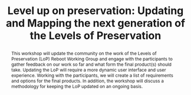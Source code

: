 ---
abstract: 'This workshop will update the community on the work of the Levels of Preservation
  (LoP) Reboot Working Group and engage with the participants to gather feedback on
  our work so far and what

  form the final product(s) should take. Updating the

  LoP will require a more dynamic user interface and

  user experience. Working with the participants, we

  will create a list of requirements and options for the

  final products. In addition, the workshop will discuss

  a methodology for keeping the LoP updated on an

  ongoing basis.

  '
creators:
- Tallman, Nathan
- Work, Lauren
- Daigle, Bradley
date: null
document_url: https://services.phaidra.univie.ac.at/api/object/o:1079677/download
grand_parent: iPRES
institutions: []
keywords: []
landing_page_url: https://phaidra.univie.ac.at/o:1079677
language: eng
layout: publication
license: CC BY 4.0 International
notes_url: null
parent: iPRES 2019
presentation_url: null
publication_type: paper
size: 115664
source_name: iPRES
title: 'Level up on preservation: Updating and Mapping the next generation of the
  Levels of Preservation '
year: 2019
---